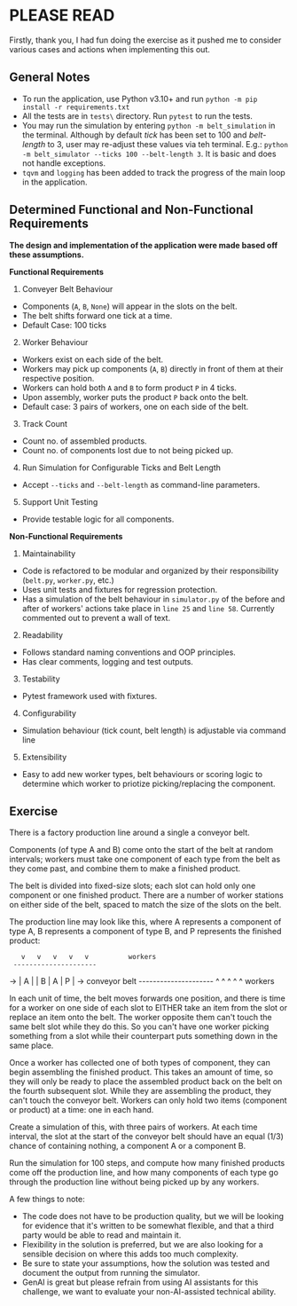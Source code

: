 # PLEASE READ

Firstly, thank you, I had fun doing the exercise as it pushed me to consider various cases and actions when implementing this out. 


## General Notes


- To run the application, use Python v3.10+ and run `python -m pip install -r requirements.txt`
- All the tests are in `tests\` directory. Run `pytest` to run the tests.  
- You may run the simulation by entering `python -m belt_simulation` in the terminal. Although by default _tick_ has been set to 100 and _belt-length_ to 3, user may re-adjust these values via teh terminal. E.g.: `python -m belt_simulator --ticks 100 --belt-length 3`. It is basic and does not handle exceptions.
- `tqvm` and `logging` has been added to track the progress of the main loop in the application.


## Determined Functional and Non-Functional Requirements
__The design and implementation of the application were made based off these assumptions.__

**Functional Requirements**
1. Conveyer Belt Behaviour
- Components (`A`, `B`, `None`) will appear in the slots on the belt.
- The belt shifts forward one tick at a time.
- Default Case: 100 ticks

2. Worker Behaviour
- Workers exist on each side of the belt.
- Workers may pick up components (`A`, `B`) directly in front of them at their respective position.
- Workers can hold both `A` and `B` to form product `P` in 4 ticks.
- Upon assembly, worker puts the product `P` back onto the belt.
- Default case: 3 pairs of workers, one on each side of the belt.

3. Track Count
- Count no. of assembled products.
- Count no. of components lost due to not being picked up.

4. Run Simulation for Configurable Ticks and Belt Length
- Accept `--ticks` and `--belt-length` as command-line parameters.

5. Support Unit Testing
- Provide testable logic for all components.

**Non-Functional Requirements**
1. Maintainability
- Code is refactored to be modular and organized by their responsibility (`belt.py`, `worker.py`, etc.)
- Uses unit tests and fixtures for regression protection.
- Has a simulation of the belt behaviour in `simulator.py` of the before and after of workers' actions take place in `line 25` and `line 58`. Currently commented out to prevent a wall of text. 

2. Readability
- Follows standard naming conventions and OOP principles.
- Has clear comments, logging and test outputs. 

3. Testability
- Pytest framework used with fixtures.

4. Configurability
- Simulation behaviour (tick count, belt length) is adjustable via command line

5. Extensibility
- Easy to add new worker types, belt behaviours or scoring logic to determine which worker to priotize picking/replacing the component.


## Exercise

There is a factory production line around a single a conveyor belt.

Components (of type A and B) come onto the start of the belt at random intervals; workers must take one component of each type from the belt as they come past, and combine them to make a finished product.

The belt is divided into fixed-size slots; each slot can hold only one component or one finished product. There are a number of worker stations on either side of the belt, spaced to match the size of the slots on the belt.

The production line may look like this, where A represents a component of type A, B represents a component of type B, and P represents the finished product:

       v   v   v   v   v          workers
     ---------------------
  -> | A |   | B | A | P | ->     conveyor belt
     ---------------------
       ^   ^   ^   ^   ^          workers

In each unit of time, the belt moves forwards one position, and there is time for a worker on one side of each slot to EITHER take an item from the slot or replace an item onto the belt. The worker opposite them can't touch the same belt slot while they do this. So you can't have one worker picking something from a slot while their counterpart puts something down in the same place.

Once a worker has collected one of both types of component, they can begin assembling the finished product. This takes an amount of time, so they will only be ready to place the assembled product back on the belt on the fourth subsequent slot. While they are assembling the product, they can't touch the conveyor belt. Workers can only hold two items (component or product) at a time: one in each hand.

Create a simulation of this, with three pairs of workers. At each time interval, the slot at the start of the conveyor belt should have an equal (1/3) chance of containing nothing, a component A or a component B.

Run the simulation for 100 steps, and compute how many finished products come off the production line, and how many components of each type go through the production line without being picked up by any workers.

A few things to note:
- The code does not have to be production quality, but we will be looking for evidence that it's written to be somewhat flexible, and that a third party would be able to read and maintain it.
- Flexibility in the solution is preferred, but we are also looking for a sensible decision on where this adds too much complexity.
- Be sure to state your assumptions, how the solution was tested and document the output from running the simulator.
- GenAI is great but please refrain from using AI assistants for this challenge, we want to evaluate your non-AI-assisted technical ability.